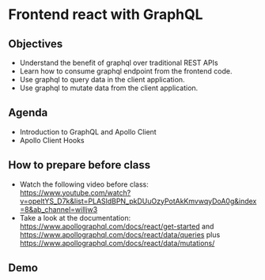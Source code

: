 # Frontend react with GraphQL
## Objectives
- Understand the benefit of graphql over traditional REST APIs
- Learn how to consume graphql endpoint from the frontend code.
- Use graphql to query data in the client application.
- Use graphql to mutate data from the client application. 

## Agenda
- Introduction to GraphQL and Apollo Client
- Apollo Client Hooks

## How to prepare before class
- Watch the following video before class: https://www.youtube.com/watch?v=opeltYS_D7k&list=PLASldBPN_pkDUuOzyPotAkKmvwqyDoA0g&index=8&ab_channel=willjw3
- Take a look at the documentation: https://www.apollographql.com/docs/react/get-started and https://www.apollographql.com/docs/react/data/queries plus https://www.apollographql.com/docs/react/data/mutations/

## Demo
